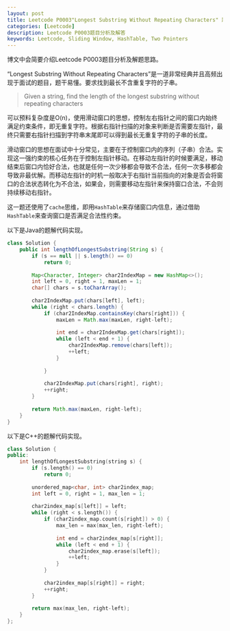 ```yaml
---
layout: post
title: Leetcode P0003"Longest Substring Without Repeating Characters" 题解
categories: [Leetcode]
description: Leetcode P0003题目分析及解答
keywords: Leetcode, Sliding Window, HashTable, Two Pointers
---
```


博文中会简要介绍Leetcode P0003题目分析及解题思路。  

“Longest Substring Without Repeating Characters”是一道非常经典并且高频出现于面试的题目，题干易懂。要求找到最长不含重复字符的子串。

> Given a string, find the length of the longest substring without repeating characters

可以预料复杂度是O(n)，使用滑动窗口的思想，控制左右指针之间的窗口内始终满足约束条件，即无重复字符。根据右指针扫描的对象来判断是否需要左指针，最终只需要右指针扫描到字符串末尾即可以得到最长无重复字符的子串的长度。

滑动窗口的思想在面试中十分常见，主要在于控制窗口内的序列（子串）合法。实现这一强约束的核心任务在于控制左指针移动。在移动左指针的时候要满足，移动结束后窗口内恰好合法，也就是任何一次少移都会导致不合法，任何一次多移都会导致非最优解。而移动左指针的时机一般取决于右指针当前指向的对象是否会将窗口的合法状态转化为不合法，如果会，则需要移动左指针来保持窗口合法，不会则持续移动右指针。

这一题还使用了`cache`思维，即用`HashTable`来存储窗口内信息，通过借助`HashTable`来查询窗口是否满足合法性约束。

以下是Java的题解代码实现。
```java
class Solution {
    public int lengthOfLongestSubstring(String s) {
        if (s == null || s.length() == 0) 
            return 0;
        
        Map<Character, Integer> char2IndexMap = new HashMap<>();
        int left = 0, right = 1, maxLen = 1;
        char[] chars = s.toCharArray();
        
        char2IndexMap.put(chars[left], left);
        while (right < chars.length) {
            if (char2IndexMap.containsKey(chars[right])) {
                maxLen = Math.max(maxLen, right-left);
                
                int end = char2IndexMap.get(chars[right]);
                while (left < end + 1) {
                    char2IndexMap.remove(chars[left]);
                    ++left;
                }
                
            }
            
            char2IndexMap.put(chars[right], right);
            ++right;
        }
        
        return Math.max(maxLen, right-left);
    }
}
```

以下是C++的题解代码实现。
```c++
class Solution {
public:
    int lengthOfLongestSubstring(string s) {
        if (s.length() == 0) 
            return 0;
        
        unordered_map<char, int> char2index_map;
        int left = 0, right = 1, max_len = 1;
        
        char2index_map[s[left]] = left;
        while (right < s.length()) {
            if (char2index_map.count(s[right]) > 0) {
                max_len = max(max_len, right-left);
                
                int end = char2index_map[s[right]];
                while (left < end + 1) {
                    char2index_map.erase(s[left]);
                    ++left;
                }
            }
            
            char2index_map[s[right]] = right;
            ++right;
        }
        
        return max(max_len, right-left);
    }
};
```